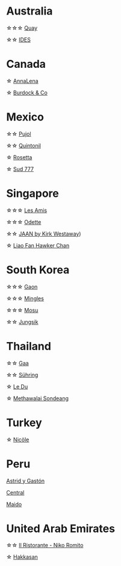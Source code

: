 # Australia
☆☆☆ [Quay](https://www.instagram.com/p/C43wERBSe1P/?hl=en)

☆☆ [IDES](https://www.instagram.com/p/C5iXbqRy2Ef/?hl=en)

# Canada
☆ [AnnaLena](https://www.instagram.com/p/C4i405ZvhLl/?hl=en)

☆ [Burdock & Co](https://www.instagram.com/p/C4iIgPCLQiU/?hl=en)

# Mexico
☆☆ [Pujol](https://www.instagram.com/p/C0ddiLSuzOq/?hl=en)

☆☆ [Quintonil](https://www.instagram.com/p/C0db8wEOMqo/?hl=en)

☆ [Rosetta](https://www.instagram.com/p/C0h18xaPCpr/?hl=en)

☆ [Sud 777](https://www.instagram.com/p/C4eHiBMPXFs/?hl=en)

# Singapore
☆☆☆ [Les Amis](https://www.instagram.com/p/C0dlk_LOV5v/?hl=en)

☆☆☆ [Odette](https://www.instagram.com/p/C0gH4ShO30z/?hl=en)

☆☆ [JAAN by Kirk Westaway](https://www.instagram.com/p/DCpgOx5zDx7/?hl=en))

☆ [Liao Fan Hawker Chan](https://www.instagram.com/p/C4TPmeNR5rO/?hl=en)

# South Korea
☆☆☆ [Gaon](https://www.instagram.com/p/C2VuC2vyO4x/?hl=en)

☆☆☆ [Mingles](https://www.instagram.com/p/C0labBROHUs/?hl=en)

☆☆☆ [Mosu](https://www.instagram.com/p/C4TSawOxrUD/?hl=en)

☆☆ [Jungsik](https://www.instagram.com/p/C0v1IPBu7DI/?hl=en)

# Thailand
☆☆ [Gaa](https://www.instagram.com/p/C01q0T_uvYq/?hl=en)

☆☆ [Sühring](https://www.instagram.com/p/C0la60EOtBr/?hl=en)

☆ [Le Du](https://www.instagram.com/p/C0hig7zSF_g/?hl=en)

☆ [Methawalai Sondeang](https://www.instagram.com/p/C4V6CpnxkqV/?hl=en)

# Turkey
☆ [Nicöle](https://www.instagram.com/p/C0o04bBrAXv/?hl=en)

# Peru
[Astrid y Gastón](https://www.instagram.com/p/C0vzpoWu1nh/?hl=en)

[Central](https://www.instagram.com/p/C0gQIfQOEux/?hl=en)

[Maido](https://www.instagram.com/p/C0h21OUPkQu/?hl=en)

# United Arab Emirates
☆☆ [Il Ristorante - Niko Romito](https://www.instagram.com/p/C0hsGCLxjF1/?hl=en)

☆ [Hakkasan](https://www.instagram.com/p/C4qE2iuLyv2/?hl=en)
